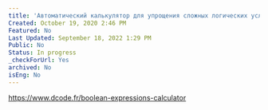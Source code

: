 ```yaml
---
title: 'Aвтоматический калькулятор для упрощения сложных логических условий'
Created: October 19, 2020 2:46 PM
Featured: No
Last Updated: September 18, 2022 1:29 PM
Public: No
Status: In progress
_checkForUrl: Yes
archived: No
isEng: No
---
```


https://www.dcode.fr/boolean-expressions-calculator